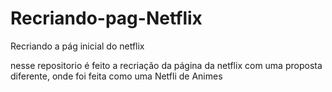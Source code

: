 # Recriando-pag-Netflix
Recriando a pág inicial do netflix

nesse repositorio é feito a recriação da página da netflix com uma proposta diferente, onde foi feita como uma Netfli de Animes 
